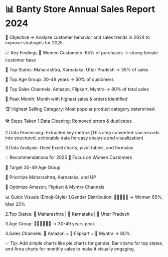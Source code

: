 # 📊 Banty Store Annual Sales Report 2024
🎯 Objective
-> Analyze customer behavior and sales trends in 2024 to improve strategies for 2025.

📈 Key Findings
👩 Women Customers: 65% of purchases → strong female customer base

📍 Top States: Maharashtra, Karnataka, Uttar Pradesh → 35% of sales

👥 Top Age Group: 30-49 years → 50% of customers

🛒 Top Sales Channels: Amazon, Flipkart, Myntra → 80% of total sales

📅 Peak Month: Month with highest sales & orders identified

🏆 Highest Selling Category: Most popular product category determined

🛠 Steps Taken
1.Data Cleaning: Removed errors & duplicates

2.Data Processing: Extracted key metrics(This step converted raw records into structured, actionable data for easy analysis and visualization)

3.Data Analysis: Used Excel charts, pivot tables, and formulas

💡 Recommendations for 2025
🎯 Focus on Women Customers

👥 Target 30-49 Age Group

📍 Prioritize Maharashtra, Karnataka, and UP

🛒 Optimize Amazon, Flipkart & Myntra Channels

📊 Quick Visuals (Emoji-Style)
1.Gender Distribution: 👩👩👩👨👨 → Women 65%, Men 35%

2.Top States: 📍 Maharashtra | 📍 Karnataka | 📍 Uttar Pradesh

3.Age Group: 👶🧑🧑🧑🧑👴 → 30-49 years peak

4.Sales Channels: 🛒 Amazon + 🛒 Flipkart + 🛒 Myntra → 80%

✅ Tip: Add simple charts like pie charts for gender, Bar charts for top states, and Area charts for monthly sales to make it visually engaging.
